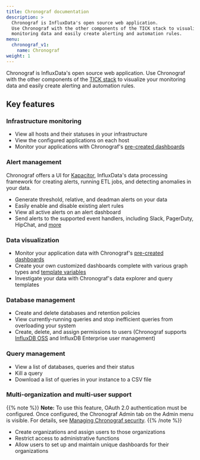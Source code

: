 ```yaml
---
title: Chronograf documentation
description: >
  Chronograf is InfluxData's open source web application.
  Use Chronograf with the other components of the TICK stack to visualize your
  monitoring data and easily create alerting and automation rules.
menu:
  chronograf_v1:
    name: Chronograf
weight: 1
---
```


Chronograf is InfluxData's open source web application.
Use Chronograf with the other components of the [TICK stack](https://www.influxdata.com/products/) to visualize your monitoring data and easily create alerting and automation rules.

## Key features

### Infrastructure monitoring

* View all hosts and their statuses in your infrastructure
* View the configured applications on each host
* Monitor your applications with Chronograf's [pre-created dashboards](/chronograf/v1/guides/using-precreated-dashboards/)

### Alert management

Chronograf offers a UI for [Kapacitor](https://github.com/influxdata/kapacitor), InfluxData's data processing framework for creating alerts, running ETL jobs, and detecting anomalies in your data.

* Generate threshold, relative, and deadman alerts on your data
* Easily enable and disable existing alert rules
* View all active alerts on an alert dashboard
* Send alerts to the supported event handlers, including Slack, PagerDuty, HipChat, and [more](/chronograf/v1/guides/configuring-alert-endpoints/)

### Data visualization

* Monitor your application data with Chronograf's [pre-created dashboards](/chronograf/v1/guides/using-precreated-dashboards/)
* Create your own customized dashboards complete with various graph types and [template variables](/chronograf/v1/guides/dashboard-template-variables/)
* Investigate your data with Chronograf's data explorer and query templates

### Database management

* Create and delete databases and retention policies
* View currently-running queries and stop inefficient queries from overloading your system
* Create, delete, and assign permissions to users (Chronograf supports [InfluxDB OSS](/influxdb/v1/administration/authentication_and_authorization/#authorization) and InfluxDB Enterprise user management)


### Query management

* View a list of databases, queries and their status
* Kill a query
* Download a list of queries in your instance to a CSV file 

### Multi-organization and multi-user support

{{% note %}}
**Note:** To use this feature, OAuth 2.0 authentication must be configured.
Once configured, the Chronograf Admin tab on the Admin menu is visible.
For details, see [Managing Chronograf security](/chronograf/v1/administration/managing-security/).
{{% /note %}}

* Create organizations and assign users to those organizations
* Restrict access to administrative functions
* Allow users to set up and maintain unique dashboards for their organizations
